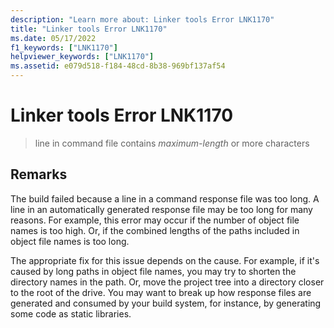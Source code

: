 ```yaml
---
description: "Learn more about: Linker tools Error LNK1170"
title: "Linker tools Error LNK1170"
ms.date: 05/17/2022
f1_keywords: ["LNK1170"]
helpviewer_keywords: ["LNK1170"]
ms.assetid: e079d518-f184-48cd-8b38-969bf137af54
---
```

# Linker tools Error LNK1170

> line in command file contains *maximum-length* or more characters

## Remarks

The build failed because a line in a command response file was too long. A line in an automatically generated response file may be too long for many reasons. For example, this error may occur if the number of object file names is too high. Or, if the combined lengths of the paths included in object file names is too long.

The appropriate fix for this issue depends on the cause. For example, if it's caused by long paths in object file names, you may try to shorten the directory names in the path. Or, move the project tree into a directory closer to the root of the drive. You may want to break up how response files are generated and consumed by your build system, for instance, by generating some code as static libraries.
